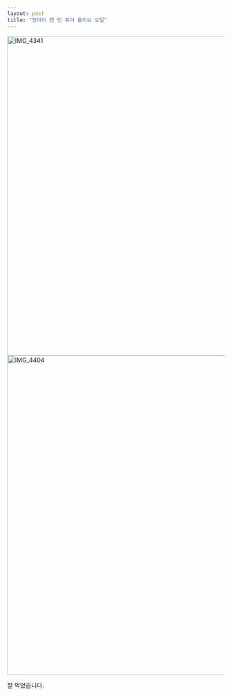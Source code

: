```yaml
---
layout: post
title: "정어리 캔 인 퓨어 올리브 오일"
---
```

<img width="740px" alt="IMG_4341" src="https://user-images.githubusercontent.com/81041256/111912264-326dd980-8aac-11eb-8d24-552f8725e724.JPG">

<img width="740px" alt="IMG_4404" src="https://user-images.githubusercontent.com/81041256/111912274-36016080-8aac-11eb-9cbc-efa936248327.JPG">

잘 먹었습니다.
